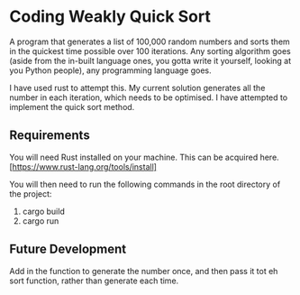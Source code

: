 # Coding Weakly Quick Sort

A program that generates a list of 100,000 random numbers and sorts them in the quickest time possible over 100 iterations. Any sorting algorithm goes (aside from the in-built language ones, you gotta write it yourself, looking at you Python people), any programming language goes.

I have used rust to attempt this. My current solution generates all the number in each iteration, which needs to be optimised. I have attempted to implement the quick sort method. 

## Requirements
You will need Rust installed on your machine. This can be acquired here.
[https://www.rust-lang.org/tools/install]

You will then need to run the following commands in the root directory of the project:
1) cargo build
2) cargo run

## Future Development
Add in the function to generate the number once, and then pass it tot eh sort function, rather than generate each time.